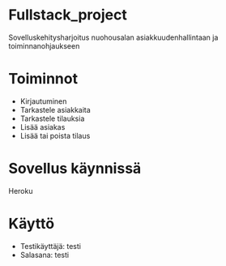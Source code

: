 # Fullstack_project
Sovelluskehitysharjoitus nuohousalan asiakkuudenhallintaan ja toiminnanohjaukseen

# Toiminnot
- Kirjautuminen
- Tarkastele asiakkaita
- Tarkastele tilauksia
- Lisää asiakas
- Lisää tai poista tilaus

# Sovellus käynnissä
Heroku

# Käyttö
- Testikäyttäjä: testi
- Salasana: testi
